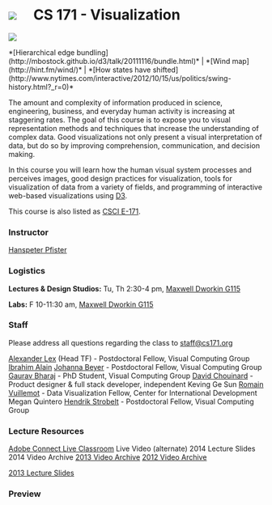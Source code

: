 # ![](i/seas.png) &nbsp; &nbsp; CS 171 - Visualization

![](i/teaser.png)

<div class="credits">*[Hierarchical edge bundling](http://mbostock.github.io/d3/talk/20111116/bundle.html)* | *[Wind map](http://hint.fm/wind/)* | *[How states have shifted](http://www.nytimes.com/interactive/2012/10/15/us/politics/swing-history.html?_r=0)*</div>

The amount and complexity of information produced in science, engineering, business, and everyday human activity is increasing at staggering rates. The goal of this course is to expose you to visual representation methods and techniques that increase the understanding of complex data. Good visualizations not only present a visual interpretation of data, but do so by improving comprehension, communication, and decision making.

In this course you will learn how the human visual system processes and perceives images, good design practices for visualization, tools for visualization of data from a variety of fields, and programming of interactive web-based visualizations using [D3](http://d3js.org/).

This course is also listed as [CSCI E-171](http://www.extension.harvard.edu/courses/24028). 

### Instructor

[Hanspeter Pfister](http://vcg.seas.harvard.edu)

### Logistics

**Lectures & Design Studios:** Tu, Th 2:30-4 pm, [Maxwell Dworkin G115](http://maps.google.com/maps?f=q&source=s_q&hl=en&geocode=&q=33+Oxford+St,+Cambridge,+MA+02138,+USA&sll=42.374136,-71.12183&sspn=0.009384,0.022724&ie=UTF8&hq=&hnear=33+Oxford+St,+Cambridge,+Middlesex,+Massachusetts+02138&ll=42.378773,-71.116819&spn=0.009384,0.022724&z=16)

**Labs:** F 10-11:30 am, [Maxwell Dworkin G115](http://maps.google.com/maps?f=q&source=s_q&hl=en&geocode=&q=33+Oxford+St,+Cambridge,+MA+02138,+USA&sll=42.374136,-71.12183&sspn=0.009384,0.022724&ie=UTF8&hq=&hnear=33+Oxford+St,+Cambridge,+Middlesex,+Massachusetts+02138&ll=42.378773,-71.116819&spn=0.009384,0.022724&z=16) 

### Staff

Please address all questions regarding the class to [staff@cs171.org](mailto:staff@cs171.org)

[Alexander Lex](http://alexander-lex.com) (Head TF) - Postdoctoral Fellow, Visual Computing Group
[Ibrahim Alain](http://alainibrahim.com)
[Johanna Beyer](http://people.seas.harvard.edu/~jbeyer/) - Postdoctoral Fellow, Visual Computing Group
[Gaurav Bharaj](http://people.seas.harvard.edu/~gaurav/) - PhD Student, Visual Computing Group
[David Chouinard](http://davidchouinard.com/) - Product designer & full stack developer, independent
Keving Ge Sun 
[Romain Vuillemot](http://romain.vuillemot.net/) - Data Visualization Fellow, Center for International Development
Megan Quintero
[Hendrik Strobelt](http://hendrik.strobelt.com/) - Postdoctoral Fellow, Visual Computing Group


### Lecture Resources

[Adobe Connect Live Classroom](http://continuinged.adobeconnect.com/cs171/)
Live Video (alternate) 
2014 Lecture Slides 
2014 Video Archive 
[2013 Video Archive](http://cm.dce.harvard.edu/2013/02/22872/publicationListing.shtml)
[2012 Video Archive](http://cm.dce.harvard.edu/2012/02/22872/publicationListing.shtml)

[2013 Lecture Slides](https://drive.google.com/#folders/0BxYkKyLxfsNVVkFKdnlSRHhRWU0)

### Preview

[](http://www.youtube.com/watch?v=CEJ20OPdCFg)


